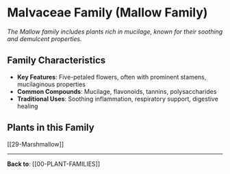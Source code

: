 # Malvaceae Family (Mallow Family)

*The Mallow family includes plants rich in mucilage, known for their soothing and demulcent properties.*

## Family Characteristics
- **Key Features**: Five-petaled flowers, often with prominent stamens, mucilaginous properties
- **Common Compounds**: Mucilage, flavonoids, tannins, polysaccharides
- **Traditional Uses**: Soothing inflammation, respiratory support, digestive healing

## Plants in this Family

[[29-Marshmallow]]

---

**Back to**: [[00-PLANT-FAMILIES]]